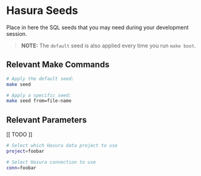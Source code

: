 # Hasura Seeds

Place in here the SQL seeds that you may need during your development session.

> **NOTE:** The `default` seed is also applied every time you run `make boot`.

## Relevant Make Commands

```bash
# Apply the default seed:
make seed

# Apply a specific seed:
make seed from=file-name
```

## Relevant Parameters

[[ TODO ]]

```bash
# Select which Hasura data project to use
project=foobar

# Select Hasura connection to use
conn=foobar
```

